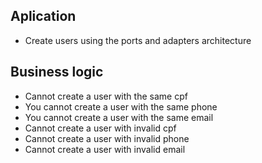 ## Aplication
- Create users using the ports and adapters architecture

## Business logic
- Cannot create a user with the same cpf
- You cannot create a user with the same phone
- You cannot create a user with the same email
- Cannot create a user with invalid cpf
- Cannot create a user with invalid phone
- Cannot create a user with invalid email